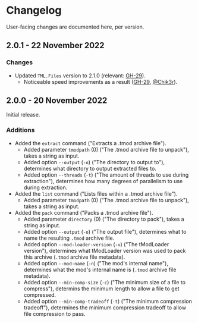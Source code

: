 # Changelog

User-facing changes are documented here, per version.

<!-- ## Unreleased

> **Warning** | This version has not yet been released, and does not reflect the final product nor the current released version. -->

## 2.0.1 - 22 November 2022

### Changes

- Updated `TML.Files` version to 2.1.0 (relevant: [GH-29](https://github.com/steviegt6/tml-patcher/pull/29)).
  - Noticeable speed improvements as a result ([GH-29](https://github.com/steviegt6/tml-patcher/pull/29), [@Chik3r](https://github.com/Chik3r)).

## 2.0.0 - 20 November 2022

Initial release.

### Additions

- Added the `extract` command ("Extracts a .tmod archive file").
  - Added parameter `tmodpath` (0) ("The .tmod archive file to unpack"), takes a string as input.
  - Added option `--output` (`-o`) ("The directory to output to"), determines what directory to output extracted files to.
  - Added option `--threads` (`-t`) ("The amount of threads to use during extraction"), determines how many degrees of parallelism to use during extraction.
- Added the `list` command ("Lists files within a .tmod archive file").
  - Added parameter `tmodpath` (0) ("The .tmod archive file to unpack"), takes a string as input.
- Added the `pack` command ("Packs a .tmod archive file").
  - Added parameter `directory` (0) ("The directory to pack"), takes a string as input.
  - Added option `--output` (`-o`) ("The output file"), determines what to name the resulting `.tmod` archive file.
  - Added option `--mod-loader-version` (`-v`) ("The tModLoader version"), determines what tModLoader version was used to pack this archive (`.tmod` archive file metadata).
  - Added option `--mod-name` (`-n`) ("The mod's internal name"), determines what the mod's internal name is (`.tmod` archive file metadata).
  - Added option `--min-comp-size` (`-c`) ("The minimum size of a file to compress"), determins the minimum length to allow a file to get compressed.
  - Added option `--min-comp-tradeoff` (`-t`) ("The minimum compression tradeoff"), determines the minimum compression tradeoff to allow file compression to pass.
